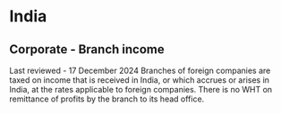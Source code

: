 # India
## Corporate - Branch income
Last reviewed - 17 December 2024
Branches of foreign companies are taxed on income that is received in India, or which accrues or arises in India, at the rates applicable to foreign companies. There is no WHT on remittance of profits by the branch to its head office.
